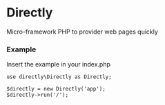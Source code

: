 # Directly

Micro-framework PHP to provider web pages quickly

### Example

Insert the example in your index.php

```
use directly\Directly as Directly;

$directly = new Directly('app');
$directly->run('/');
```


